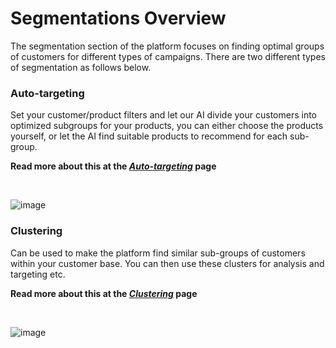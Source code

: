 # Segmentations Overview

The segmentation section of the platform focuses on finding optimal groups of customers for different types of campaigns. There are two different types of segmentation as follows below.

### Auto-targeting
Set your customer/product filters and let our AI divide your customers into optimized subgroups for your products, you can either choose the products yourself, or let the AI find suitable products to recommend for each sub-group.

<b>Read more about this at the <i><u>[Auto-targeting](../Auto-targeting)</u></i> page</b>

<br>

![image](https://user-images.githubusercontent.com/103515314/211313269-d5f2d9c5-dc85-4854-839f-6a380ed0a242.png)


### Clustering
Can be used to make the platform find similar sub-groups of customers within your customer base. You can then use these clusters for analysis and targeting etc.

<b>Read more about this at the <i><u>[Clustering](../Clustering)</u></i> page</b>

<br>

![image](https://user-images.githubusercontent.com/103515314/211312538-7e69445d-523c-472d-8601-cef56c29429a.png)

